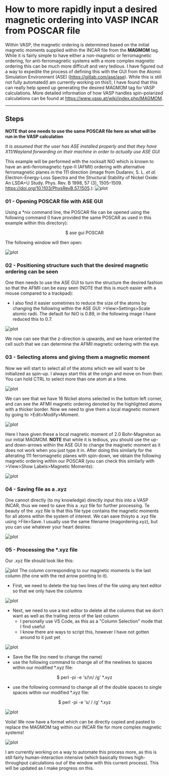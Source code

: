 # How to more rapidly input a desired magnetic ordering into VASP INCAR from POSCAR file

Within VASP, the magnetic ordering is determined based on the initial magnetic moments supplied within the INCAR file from the **MAGMOM** tag. While it is fairly simple to have either a non-magnetic or ferromagnetic ordering, for anti-ferromagnetic systems with a more complex magnetic ordering this can be much more difficult and very tedious. I have figured out a way to expedite the process of defining this with the GUI from the Atomic Simulation Environment (ASE) (https://gitlab.com/ase/ase). While this is still not fully automated(I am currently working on this!), I have found that this can really help speed up generating the desired MAGMOM tag for VASP calculations. More detailed information of how VASP handles spin-polarized calculations can be found at https://www.vasp.at/wiki/index.php/MAGMOM.

***

## Steps
**NOTE that one needs to use the same POSCAR file here as what will be run in the VASP calculation**

*It is assumed that the user has ASE installed properly and that they have X11/Wayland forwarding on their machine in order to actually use ASE GUI*


This example will be performed with the rocksalt NiO which is known to have an anti-ferromagnetic type-II (AFMII) ordering with alternative ferromagnetic planes in the 111 direction (image from Dudarev, S. L. *et al*. Electron-Energy-Loss Spectra and the Structural Stability of Nickel Oxide: An LSDA+U Study. Phys. Rev. B 1998, 57 (3), 1505–1509. https://doi.org/10.1103/PhysRevB.57.1505.):
![plot](./AFMII-NiO.png) 
### 01 - Opening POSCAR file with ASE GUI
Using a *nix command line, the POSCAR file can be opened using the following command (I have provided the same POSCAR as used in this example within this directory):
<p align = 'center'> $ ase gui POSCAR

The following window will then open:

![plot](./ase_gui_1.png)

### 02 - Positioning structure such that the desired magnetic ordering can be seen
One then needs to use the ASE GUI to turn the structure the desired fashion so that the AFMII can be easy seen (NOTE that this is *much* easier with a mouse compared to a trackpad):
- I also find it easier sometimes to reduce the size of the atoms by changing the following within the ASE GUI: >View>Settings>Scale atomic radii. The default for NiO is 0.89, in the following image I have reduced this to 0.7.

![plot](./ase_gui_2.png)

We now can see that the z-direction is upwards, and we have oriented the cell such that we can determine the AFMII magnetic ordering with the eye.

### 03 - Selecting atoms and giving them a magnetic moment
Now we will start to select all of the atoms which we will want to be initialized as spin-up. I always start this at the origin and move on from their. You can hold CTRL to select more than one atom at a time.

![plot](./ase_gui_3.png)

We can see that we have 16 Nickel atoms selected in the bottom left corner, and can see the AFMII magnetic ordering denoted by the highlighted atoms with a thicker border.
Now we need to give them a local magnetic moment by going to >Edit>Modify>Moment.

![plot](./ase_gui_4.png)

Here I have given these a local magnetic moment of 2.0 Bohr-Magneton as our initial MAGMOM. **NOTE** that while it is tedious, you should use the up- and down-arrows within the ASE GUI to change the magnetic moment as it does not work when you just type it in.
After doing this similarly for the alterating 111 ferromagnetic planes with spin-down, we obtain the following magnetic ordering within our POSCAR (you can check this similarly with >View>Show Labels>Magnetic Moments): 

![plot](./ase_gui_5.png)

### 04 - Saving file as a .xyz
One cannot directly (to my knowledge) directly input this into a VASP INCAR, thus we need to save this a .xyz file for further processing. Te beauty of the .xyz file is that this file type contains the magnetic moments for all atoms within the system of interest. We can save thisyto a .xyz file using >File>Save. I usually use the same filename (magordering.xyz), but you can use whatever your heart desires: 

![plot](./ase_gui_6.png)

### 05 - Processing the *.xyz file
Our .xyz file should look like this: 

![plot](./xyz_file.png)
The column corresponding to our magnetic moments is the last column (the one with the red arrow pointing to it).
- First, we need to delete the top two lines of the file using any text editor so that we only have the columns 

![plot](./xyz_file_2.png)

- Next, we need to use a text editor to delete all the columns that we don't want as well as the trailing zeros of the last column 
    - I personally use VS Code, as this as a "Column Selection" mode that I find useful
    - I know there are ways to script this, however I have not gotten around to it just yet

![plot](./xyz_file_3.png)

- Save the file (no need to change the name)
- use the following command to change all of the newlines to spaces within our modified *.xyz file:
<p align = 'center'> $ perl -pi -e 's/\n/ /g' *.xyz

- use the following command to change all of the double spaces to single spaces within our modified *.xyz file:
<p align = 'center'> $ perl -pi -e 's/  / /g' *.xyz

![plot](./xyz_file_4.png)

Voila! We now have a format which can be directly copied and pasted to replace the MAGMOM tag within our INCAR file for more complex magnetic systems!

![plot](./final-incar.png)

I am currently working on a way to automate this process more, as this is still fairly human-interaction intensive (which basically throws high-throughput calculations out of the window with this current process). This will be updated as I make progress on this.